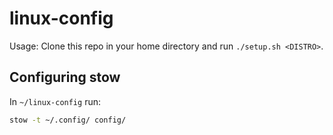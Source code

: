 # linux-config
Usage: Clone this repo in your home directory and run `./setup.sh <DISTRO>`.

## Configuring stow
In `~/linux-config` run:
```bash
stow -t ~/.config/ config/
```
